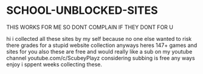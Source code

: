 # SCHOOL-UNBLOCKED-SITES
THIS WORKS FOR ME SO DONT COMPLAIN IF THEY DONT FOR U

hi i collected all these sites by my self because no one else wanted to risk there grades for a stupid website collection anyways heres 147+ games and sites for you
also these are free and would really like a sub on my youtube channel youtube.com/c/ScubeyPlayz considering subbing is free any ways enjoy i sppent weeks collecting 
these.
